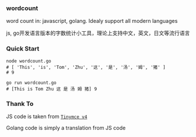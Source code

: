 ### wordcount
word count in: javascript, golang. Idealy support all modern languages

js, go开发语言版本的字数统计小工具，理论上支持中文，英文，日文等流行语言

### Quick Start
```
node wordcount.go
# [ 'This', 'is', 'Tom', 'Zhu', '这', '是', '汤', '姆', '猪' ]
# 9
```

```
go run wordcount.go
# [This is Tom Zhu 这 是 汤 姆 猪] 9
```

### Thank To
JS code is taken from [`Tinymce v4`](https://github.com/tinymce/tinymce/tree/4.5.x/js/tinymce/plugins/wordcount/src/main/js/tinymce/wordcount)

Golang code is simply a translation from JS code
